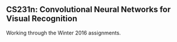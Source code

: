 CS231n: Convolutional Neural Networks for Visual Recognition
---

Working through the Winter 2016 assignments.

